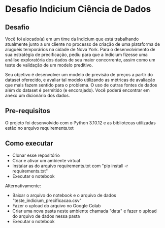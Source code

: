 # Desafio Indicium Ciência de Dados

## Desafio

Você foi alocado(a) em um time da Indicium que está trabalhando atualmente junto a um cliente no processo de criação de uma plataforma de aluguéis temporários na cidade de Nova York. Para o desenvolvimento de sua estratégia de precificação, pediu para que a Indicium fizesse uma análise exploratória dos dados de seu maior concorrente, assim como um teste de validação de um modelo preditivo.

Seu objetivo é desenvolver um modelo de previsão de preços a partir do dataset oferecido, e avaliar tal modelo utilizando as métricas de avaliação que mais fazem sentido para o problema. O uso de outras fontes de dados além do dataset é permitido (e encorajado). Você poderá encontrar em anexo um dicionário dos dados.

## Pre-requisitos

O projeto foi desenvolvido com o Python 3.10.12 e as bibliotecas utilizadas estão no arquivo requirements.txt

## Como executar

- Clonar esse repositório
- Criar e ativar um ambiente virtual
- Instalar as do arquivo requirements.txt com "pip install -r requirements.txt"
- Executar o notebook


Alternativamente:
- Baixar o arquivo do notebook e o arquivo de dados "teste_indicium_precificacao.csv"
- Fazer o upload do arquivo no Google Colab
- Criar uma nova pasta neste ambiente chamada "data" e fazer o upload do arquivo de dados nessa pasta
- Executar o notebook

